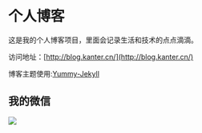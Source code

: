 # 个人博客

这是我的个人博客项目，里面会记录生活和技术的点点滴滴。


访问地址：[http://blog.kanter.cn/](http://blog.kanter.cn/)


博客主题使用:[Yummy-Jekyll](https://github.com/DONGChuan/Yummy-Jekyll)


## 我的微信

![](http://www.ityouknow.com/assets/images/keeppuresmile_430.jpg)